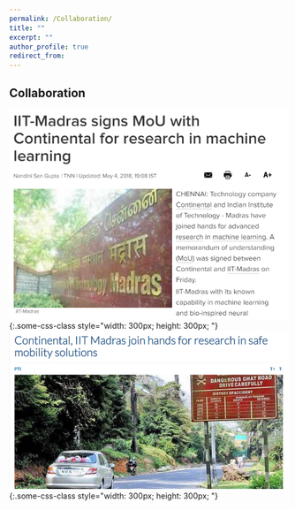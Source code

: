 ```yaml
---
permalink: /Collaboration/
title: ""
excerpt: ""
author_profile: true
redirect_from: 
---
```

## Collaboration
![test](a.png){:.some-css-class style="width: 300px; height: 300px; "}               
![test](b.png){:.some-css-class style="width: 300px; height: 300px; "}


